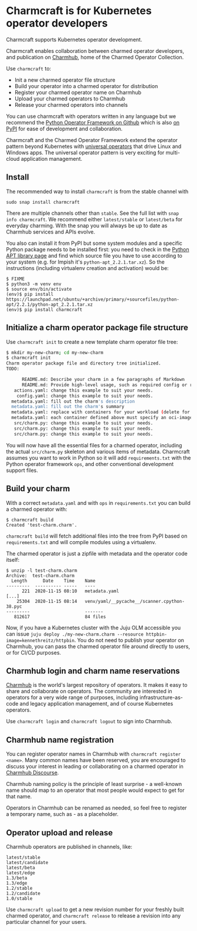# Charmcraft is for Kubernetes operator developers

Charmcraft supports Kubernetes operator development.

Charmcraft enables collaboration between charmed operator developers, and
publication on [Charmhub](https://charmhub.io/), home of the Charmed Operator
Collection.

Use `charmcraft` to:

- Init a new charmed operator file structure
- Build your operator into a charmed operator for distribution
- Register your charmed operator name on Charmhub
- Upload your charmed operators to Charmhub
- Release your charmed operators into channels

You can use charmcraft with operators written in any language but we
recommend the [Python Operator Framework on
Github](https://github.com/canonical/operator) which is also [on
PyPI](https://pypi.org/project/ops/) for ease of development and
collaboration.

Charmcraft and the Charmed Operator Framework extend the operator pattern
beyond Kubernetes with [universal
operators](https://juju.is/universal-operators) that drive Linux and
Windows apps. The universal operator pattern is very exciting for
multi-cloud application management.


## Install

The recommended way to install `charmcraft` is from the stable channel with

    sudo snap install charmcraft

There are multiple channels other than `stable`. See the full list with
`snap info charmcraft`. We recommend either `latest/stable` or `latest/beta`
for everyday charming. With the snap you will always be up to date as
Charmhub services and APIs evolve.

You also can install it from PyPI but some system modules and a specific 
Python package needs to be installed first: you need to check in the 
[Python APT library page](https://launchpad.net/ubuntu/+source/python-apt) 
and find which source file you have to use according to your system (e.g. 
for Impish it's `python-apt_2.2.1.tar.xz`). So the instructions (including 
virtualenv creation and activation) would be:

    $ FIXME
    $ python3 -m venv env
    $ source env/bin/activate
    (env)$ pip install https://launchpad.net/ubuntu/+archive/primary/+sourcefiles/python-apt/2.2.1/python-apt_2.2.1.tar.xz
    (env)$ pip install charmcraft


## Initialize a charm operator package file structure

Use `charmcraft init` to create a new template charm operator file tree:

```bash
$ mkdir my-new-charm; cd my-new-charm
$ charmcraft init
Charm operator package file and directory tree initialized.
TODO:

      README.md: Describe your charm in a few paragraphs of Markdown
      README.md: Provide high-level usage, such as required config or relations
   actions.yaml: change this example to suit your needs.
    config.yaml: change this example to suit your needs.
  metadata.yaml: fill out the charm's description
  metadata.yaml: fill out the charm's summary
  metadata.yaml: replace with containers for your workload (delete for non-k8s)
  metadata.yaml: each container defined above must specify an oci-image resource
   src/charm.py: change this example to suit your needs.
   src/charm.py: change this example to suit your needs.
   src/charm.py: change this example to suit your needs.
```

You will now have all the essential files for a charmed operator, including
the actual `src/charm.py` skeleton and various items of metadata. Charmcraft
assumes you want to work in Python so it will add `requirements.txt` with
the Python operator framework `ops`, and other conventional development
support files.

## Build your charm

With a correct `metadata.yaml` and with `ops` in `requirements.txt` you can
build a charmed operator with:

```text
$ charmcraft build
Created 'test-charm.charm'.
```

`charmcraft build` will fetch additional files into the tree from PyPI based
on `requirements.txt` and will compile modules using a virtualenv.

The charmed operator is just a zipfile with metadata and the operator code
itself:

```text
$ unzip -l test-charm.charm
Archive:  test-charm.charm
  Length      Date    Time    Name
---------  ---------- -----   ----
      221  2020-11-15 08:10   metadata.yaml
[...]
    25304  2020-11-15 08:14   venv/yaml/__pycache__/scanner.cpython-38.pyc
---------                     -------
   812617                     84 files
```

Now, if you have a Kubernetes cluster with the Juju OLM accessible you can issue
`juju deploy ./my-new-charm.charm --resource httpbin-image=kennethreitz/httpbin`.
You do not need to publish your operator on Charmhub, you can pass the charmed
operator file around directly to users, or for CI/CD purposes.

## Charmhub login and charm name reservations

[Charmhub](https://charmhub.io/) is the world's largest repository of
operators. It makes it easy to share and collaborate on operators. The
community are interested in operators for a very wide range of purposes,
including infrastructure-as-code and legacy application management, and of
course Kubernetes operators.

Use `charmcraft login` and `charmcraft logout` to sign into Charmhub.

## Charmhub name registration

You can register operator names in Charmhub with `charmcraft register <name>`.
Many common names have been reserved, you are encouraged to discuss your
interest in leading or collaborating on a charmed operator in
[Charmhub Discourse](https://discourse.charmhub.io/).

Charmhub naming policy is the principle of least surprise - a well-known
name should map to an operator that most people would expect to get for that
name.

Operators in Charmhub can be renamed as needed, so feel free to register a
temporary name, such as <username>-<charmname> as a placeholder.

## Operator upload and release

Charmhub operators are published in channels, like:

```text
latest/stable
latest/candidate
latest/beta
latest/edge
1.3/beta
1.3/edge
1.2/stable
1.2/candidate
1.0/stable
```

Use `charmcraft upload` to get a new revision number for your freshly built
charmed operator, and `charmcraft release` to release a revision into any
particular channel for your users.
